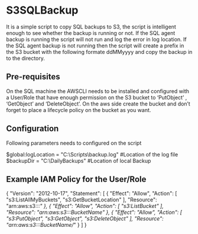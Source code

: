 # S3SQLBackup
It is a simple script to copy SQL backups to S3, the script is intelligent enough to see whether the backup is running or not. 
If the SQL agent backup is running the script will not run and log the error in log location. If the SQL agent backup is not running then the script will create a prefix in the S3 bucket with the following formate ddMMyyyy and copy the backup in to the directory. 

## Pre-requisites
On the SQL machine the AWSCLI needs to be installed and configured with a User/Role that have enough permission on the S3 bucket 
to ‘PutObject’ , ‘GetObject’ and ‘DeleteObject’. On the aws side create the bucket and don’t forget to place a lifecycle policy 
on the bucket as you want.

## Configuration
Following parameters needs to configured on the script

$global:logLocation = "C:\Scripts\backup.log" #Location of the log file <Enter>
$backupDir = "C:\DailyBackups" #Location of local Backup

## Example IAM Policy for the User/Role

{
    "Version": "2012-10-17",
    "Statement": [
        {
            "Effect": "Allow",
            "Action": [
                "s3:ListAllMyBuckets",
                "s3:GetBucketLocation"
            ],
            "Resource": "arn:aws:s3:::*"
        },
        {
            "Effect": "Allow",
            "Action": [
                "s3:ListBucket"
            ],
            "Resource": "arn:aws:s3:::BucketName"
        },
        {
            "Effect": "Allow",
            "Action": [
                "s3:PutObject",
                "s3:GetObject",
                "s3:DeleteObject"
            ],
            "Resource": "arn:aws:s3:::BucketName/*"
        }
    ]
}
